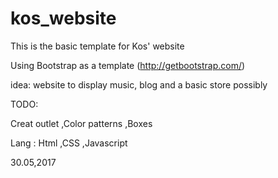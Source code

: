# kos_website

This is the basic template for Kos' website

Using Bootstrap as a template (http://getbootstrap.com/)

idea: website to display music, blog and a basic store possibly

TODO:

Creat outlet ,Color patterns ,Boxes



Lang : Html ,CSS ,Javascript 

30.05,2017
<Bhome-kos website>

